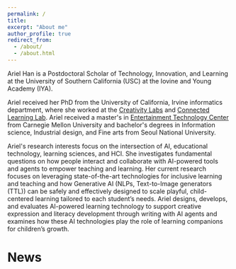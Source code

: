 ```yaml
---
permalink: /
title: 
excerpt: "About me"
author_profile: true
redirect_from: 
  - /about/
  - /about.html
---
```



Ariel Han is a Postdoctoral Scholar of Technology, Innovation, and Learning at the University of Southern California (USC) at the Iovine and Young Academy (IYA).

Ariel received her PhD from the University of California, Irvine informatics department, where she worked at the [Creativity Labs](http://creativitylabs.com/) and [Connected Learning Lab](https://connectedlearning.uci.edu/). Ariel received a master's in [Entertainment Technology Center](https://www.etc.cmu.edu/) from Carnegie Mellon University and bachelor's degrees in Information science, Industrial design, and Fine arts from Seoul National University. ​

Ariel's research interests focus on the intersection of AI, educational technology, learning sciences, and HCI. She investigates fundamental questions on how people interact and collaborate with AI-powered tools and agents to empower teaching and learning. Her current research focuses on leveraging state-of-the-art technologies for inclusive learning and teaching and how Generative AI (NLPs, Text-to-Image generators (TTL)) can be safely and effectively designed to scale playful, child-centered learning tailored to each student’s needs. Ariel designs, develops, and evaluates AI-powered learning technology to support creative expression and literacy development through writing with AI agents and examines how these AI technologies play the role of learning companions for children’s growth.

News
======
